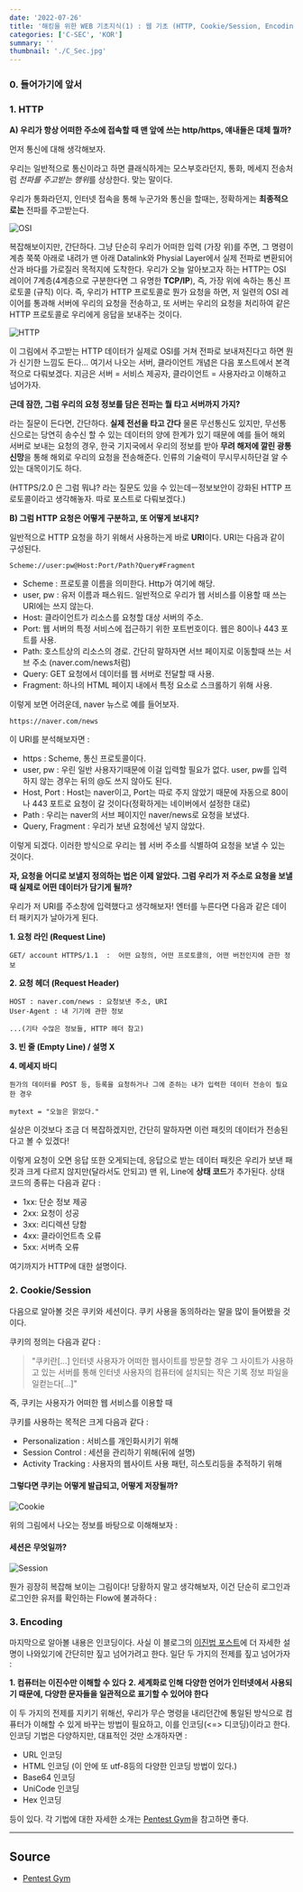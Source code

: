 ```yaml
---
date: '2022-07-26'
title: '해킹을 위한 WEB 기초지식(1) : 웹 기초 (HTTP, Cookie/Session, Encoding)'
categories: ['C-SEC', 'KOR']
summary: ''
thumbnail: './C_Sec.jpg'
---
```


### 0. 들어가기에 앞서

### 1. HTTP 


**A) 우리가 항상 어떠한 주소에 접속할 때 맨 앞에 쓰는 http/https, 얘내들은 대체 뭘까?**


먼저 통신에 대해 생각해보자.

우리는 일반적으로 통신이라고 하면 클래식하게는 모스부호라던지, 통화, 메세지 전송처럼 *전파를 주고받는 행위*를 상상한다. 맞는 말이다. 

우리가 통화라던지, 인터넷 접속을 통해 누군가와 통신을 할때는, 정확하게는 **최종적으로는** 전파를 주고받는다. 

![OSI](../contentImages/OSI.jpg)

복잡해보이지만, 간단하다. 그냥 단순히 우리가 어떠한 입력 (가장 위)를 주면, 그 명령이 계층 쭉쭉 아래로 내려가 맨 아래 Datalink와 Physial Layer에서 실제 전파로 변환되어 산과 바다를 가로질러 목적지에 도착한다. 우리가 오늘 알아보고자 하는 HTTP는 OSI 레이어 7계층(4계층으로 구분한다면 그 유명한 **TCP/IP**), 즉, 가장 위에  속하는 통신 프로토콜 (규칙) 이다. 즉, 우리가 HTTP 프로토콜로 뭔가 요청을 하면, 저 일련의 OSI 레이어를 통과해 서버에 우리의 요청을 전송하고, 또 서버는 우리의 요청을 처리하여 같은 HTTP 프로토콜로 우리에게 응답을 보내주는 것이다. 

![HTTP](../contentImages/HTTP.png)

이 그림에서 주고받는 HTTP 데이터가 실제로 OSI를 거쳐 전파로 보내져진다고 하면 뭔가 신기한 느낌도 든다...
여기서 나오는 서버, 클라이언트 개념은 다음 포스트에서 본격적으로 다뤄보겠다. 지금은 서버 = 서비스 제공자, 클라이언트 = 사용자라고 이해하고 넘어가자.


**근데 잠깐, 그럼 우리의 요청 정보를 담은 전파는 뭘 타고 서버까지 가지?**


라는 질문이 든다면, 간단하다. **실제 전선을 타고 간다** 물론 무선통신도 있지만, 무선통신으로는 당연히 송수신 할 수 있는 데이터의 양에 한계가 있기 때문에 예를 들어 해외 서버로 보내는 요청의 경우, 한국 기지국에서 우리의 정보를 받아 **무려 해저에 깔린 광통신망**을 통해 해외로 우리의 요청을 전송해준다. 인류의 기술력이 무시무시하단걸 알 수 있는 대목이기도 하다.

(HTTPS/2.0 은 그럼 뭐냐? 라는 질문도 있을 수 있는데ㅡ정보보안이 강화된 HTTP 프로토콜이라고 생각해놓자. 따로 포스트로 다뤄보겠다.)


**B) 그럼 HTTP 요청은 어떻게 구분하고, 또 어떻게 보내지?**


일반적으로 HTTP 요청을 하기 위해서 사용하는게 바로 **URI**이다. URI는 다음과 같이 구성된다.

```
Scheme://user:pw@Host:Port/Path?Query#Fragment
```
- Scheme : 프로토콜 이름을 의미한다. Http가 여기에 해당.
- user, pw : 유저 이름과 패스워드. 일반적으로 우리가 웹 서비스를 이용할 때 쓰는 URI에는 쓰지 않는다.
- Host: 클라이언트가 리소스를 요청할 대상 서버의 주소.
- Port: 웹 서버의 특정 서비스에 접근하기 위한 포트번호이다. 웹은 80이나 443 포트를 사용.
- Path: 호스트상의 리소스의 경로. 간단히 말하자면 서브 페이지로 이동할때 쓰는 서브 주소 (naver.com/news처럼)
- Query: GET 요청에서 데이터를 웹 서버로 전달할 때 사용.
- Fragment: 하나의 HTML 페이지 내에서 특정 요소로 스크롤하기 위해 사용.

이렇게 보면 어려운데, naver 뉴스로 예를 들어보자.

```
https://naver.com/news 
```
이 URI를 분석해보자면 : 

- https : Scheme, 통신 프로토콜이다.
- user, pw : 우린 일반 사용자기때문에 이걸 입력할 필요가 없다. user, pw를 입력하지 않는 경우는 뒤의 @도 쓰지 않아도 된다.
- Host, Port : Host는 naver이고, Port는 따로 주지 않았기 때문에 자동으로 80이나 443 포트로 요청이 갈 것이다(정확하게는 네이버에서 설정한 대로)
- Path : 우리는 naver의 서브 페이지인 naver/news로 요청을 보냈다.
- Query, Fragment : 우리가 보낸 요청에선 넣지 않았다.

이렇게 되겠다. 이러한 방식으로 우리는 웹 서버 주소를 식별하여 요청을 보낼 수 있는 것이다. 


**자, 요청을 어디로 보낼지 정의하는 법은 이제 알았다. 그럼 우리가 저 주소로 요청을 보낼 때 실제로 어떤 데이터가 담기게 될까?**


우리가 저 URI를 주소창에 입력했다고 생각해보자! 엔터를 누른다면 다음과 같은 데이터 패키지가 날아가게 된다.

**1. 요청 라인 (Request Line)**
```
GET/ account HTTPS/1.1  :  어떤 요청의, 어떤 프로토콜의, 어떤 버전인지에 관한 정보
```
 
**2. 요청 헤더 (Request Header)**
```
HOST : naver.com/news : 요청보낸 주소, URI
User-Agent : 내 기기에 관한 정보

...(기타 수많은 정보들, HTTP 헤더 참고)
```

**3. 빈 줄 (Empty Line) / 설명 X**

**4. 메세지 바디**
```
뭔가의 데이터를 POST 등, 등록을 요청하거나 그에 준하는 내가 입력한 데이터 전송이 필요한 경우

mytext = "오늘은 맑았다."
```

실상은 이것보다 조금 더 복잡하겠지만, 간단히 말하자면 이런 패킷의 데이터가 전송된다고 볼 수 있겠다!

이렇게 요청이 오면 응답 또한 오게되는데, 응답으로 받는 데이터 패킷은 우리가 보낸 패킷과 크게 다르지 않지만(달라서도 안되고) 맨 위, Line에 **상태 코드**가 추가된다. 상태 코드의 종류는 다음과 같다 : 

- 1xx: 단순 정보 제공  
- 2xx: 요청이 성공
- 3xx: 리디렉션 당함
- 4xx: 클라이언트측 오류
- 5xx: 서버측 오류

여기까지가 HTTP에 대한 설명이다.

### 2. Cookie/Session

다음으로 알아볼 것은 쿠키와 세션이다. 쿠키 사용을 동의하라는 말을 많이 들어봤을 것이다. 

쿠키의 정의는 다음과 같다 :

> "쿠키란[...] 인터넷 사용자가 어떠한 웹사이트를 방문할 경우 그 사이트가 사용하고 있는 서버를 통해 인터넷 사용자의 컴퓨터에 설치되는 작은 기록 정보 파일을 일컫는다[...]"

즉, 쿠키는 사용자가 어떠한 웹 서비스를 이용할 때 

쿠키를 사용하는 목적은 크게 다음과 같다 :


- Personalization : 서비스를 개인화시키기 위해
- Session Control : 세션을 관리하기 위해(뒤에 설명)
- Activity Tracking : 사용자의 웹사이트 사용 패턴, 히스토리등을 추적하기 위해


#### **그렇다면 쿠키는 어떻게 발급되고, 어떻게 저장될까?**

![Cookie](../contentImages/Cookie.png)

위의 그림에서 나오는 정보를 바탕으로 이해해보자 :



#### **세션은 무엇일까?**

![Session](../contentImages/Session.png)

뭔가 굉장히 복잡해 보이는 그림이다! 당황하지 말고 생각해보자, 이건 단순히 로그인과 로그인한 유저를 확인하는 Flow에 불과하다 :




### 3. Encoding

마지막으로 알아볼 내용은 인코딩이다. 
사실 이 블로그의 [이진법 포스트](<https://hosahn.github.io/220724>)에 더 자세한 설명이 나와있기에 간단히만 짚고 넘어가려고 한다. 일단 두 가지의 전제를 짚고 넘어가자 :


**1. 컴퓨터는 이진수만 이해할 수 있다**
**2. 세계화로 인해 다양한 언어가 인터넷에서 사용되기 때문에, 다양한 문자들을 일관적으로 표기할 수 있어야 한다**


이 두 가지의 전제를 지키기 위해선, 우리가 무슨 명령을 내리던간에 통일된 방식으로 컴퓨터가 이해할 수 있게 바꾸는 방법이 필요하고, 이를 인코딩(<=> 디코딩)이라고 한다. 인코딩 기법은 다양하지만, 대표적인 것만 소개하자면 :


- URL 인코딩
- HTML 인코딩 (이 안에 또 utf-8등의 다양한 인코딩 방법이 있다.)
- Base64 인코딩
- UniCode 인코딩
- Hex 인코딩


등이 있다. 각 기법에 대한 자세한 소개는 [Pentest Gym](<https://www.bugbountyclub.com/pentestgym/view/39>)을 참고하면 좋다.

---

## Source

- [Pentest Gym](<https://www.bugbountyclub.com/pentestgym/view/39>)